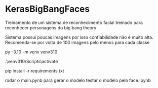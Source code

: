 # KerasBigBangFaces
Treinamento de um sistema de reconhecimento facial treinado para reconhecer personagens do big bang theory

Sistema possui poucas imagens por isso confiabilidade não é muito alta. Recomenda-se por volta de 100 imagens pelo menos para cada classe

py -3.10 -m venv venv310

.\venv310\Scripts\activate

pip install -r requirements.txt


rodar o main.pynb para gerar o modelo
testar o modelo pelo face.ipynb
